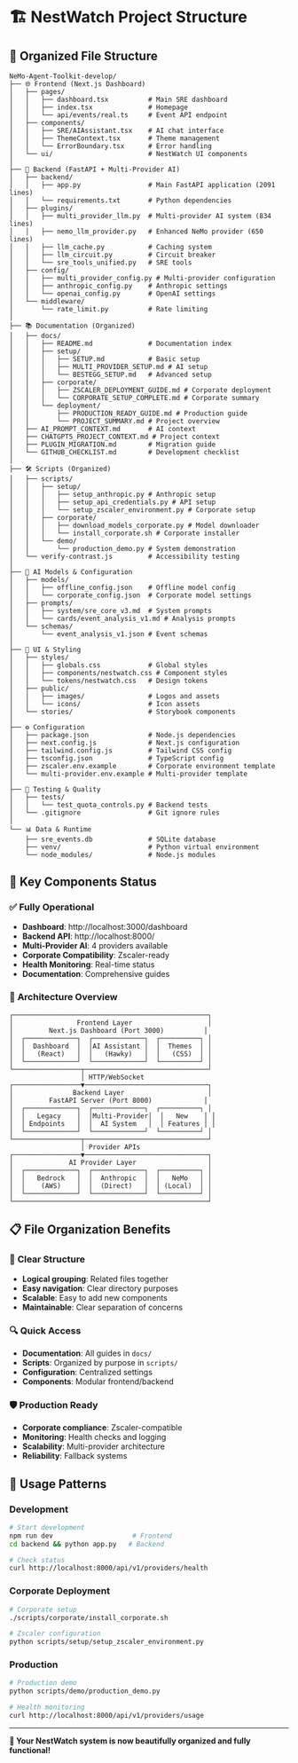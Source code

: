 # 🏗️ NestWatch Project Structure

## 📁 Organized File Structure

```
NeMo-Agent-Toolkit-develop/
├── 🌐 Frontend (Next.js Dashboard)
│   ├── pages/
│   │   ├── dashboard.tsx          # Main SRE dashboard
│   │   ├── index.tsx              # Homepage
│   │   └── api/events/real.ts     # Event API endpoint
│   ├── components/
│   │   ├── SRE/AIAssistant.tsx    # AI chat interface
│   │   ├── ThemeContext.tsx       # Theme management
│   │   └── ErrorBoundary.tsx      # Error handling
│   └── ui/                        # NestWatch UI components
│
├── 🔧 Backend (FastAPI + Multi-Provider AI)
│   ├── backend/
│   │   ├── app.py                 # Main FastAPI application (2091 lines)
│   │   └── requirements.txt       # Python dependencies
│   ├── plugins/
│   │   ├── multi_provider_llm.py  # Multi-provider AI system (834 lines)
│   │   ├── nemo_llm_provider.py   # Enhanced NeMo provider (650 lines)
│   │   ├── llm_cache.py           # Caching system
│   │   ├── llm_circuit.py         # Circuit breaker
│   │   └── sre_tools_unified.py   # SRE tools
│   ├── config/
│   │   ├── multi_provider_config.py # Multi-provider configuration
│   │   ├── anthropic_config.py    # Anthropic settings
│   │   └── openai_config.py       # OpenAI settings
│   └── middleware/
│       └── rate_limit.py          # Rate limiting
│
├── 📚 Documentation (Organized)
│   ├── docs/
│   │   ├── README.md              # Documentation index
│   │   ├── setup/
│   │   │   ├── SETUP.md           # Basic setup
│   │   │   ├── MULTI_PROVIDER_SETUP.md # AI setup
│   │   │   └── BESTEGG_SETUP.md   # Advanced setup
│   │   ├── corporate/
│   │   │   ├── ZSCALER_DEPLOYMENT_GUIDE.md # Corporate deployment
│   │   │   └── CORPORATE_SETUP_COMPLETE.md # Corporate summary
│   │   └── deployment/
│   │       ├── PRODUCTION_READY_GUIDE.md # Production guide
│   │       └── PROJECT_SUMMARY.md # Project overview
│   ├── AI_PROMPT_CONTEXT.md       # AI context
│   ├── CHATGPT5_PROJECT_CONTEXT.md # Project context
│   ├── PLUGIN_MIGRATION.md        # Migration guide
│   └── GITHUB_CHECKLIST.md        # Development checklist
│
├── 🛠️ Scripts (Organized)
│   ├── scripts/
│   │   ├── setup/
│   │   │   ├── setup_anthropic.py # Anthropic setup
│   │   │   ├── setup_api_credentials.py # API setup
│   │   │   └── setup_zscaler_environment.py # Corporate setup
│   │   ├── corporate/
│   │   │   ├── download_models_corporate.py # Model downloader
│   │   │   └── install_corporate.sh # Corporate installer
│   │   └── demo/
│   │       └── production_demo.py # System demonstration
│   └── verify-contrast.js         # Accessibility testing
│
├── 🤖 AI Models & Configuration
│   ├── models/
│   │   ├── offline_config.json    # Offline model config
│   │   └── corporate_config.json  # Corporate model settings
│   ├── prompts/
│   │   ├── system/sre_core_v3.md  # System prompts
│   │   └── cards/event_analysis_v1.md # Analysis prompts
│   └── schemas/
│       └── event_analysis_v1.json # Event schemas
│
├── 🎨 UI & Styling
│   ├── styles/
│   │   ├── globals.css            # Global styles
│   │   ├── components/nestwatch.css # Component styles
│   │   └── tokens/nestwatch.css   # Design tokens
│   ├── public/
│   │   ├── images/                # Logos and assets
│   │   └── icons/                 # Icon assets
│   └── stories/                   # Storybook components
│
├── ⚙️ Configuration
│   ├── package.json               # Node.js dependencies
│   ├── next.config.js             # Next.js configuration
│   ├── tailwind.config.js         # Tailwind CSS config
│   ├── tsconfig.json              # TypeScript config
│   ├── zscaler.env.example        # Corporate environment template
│   └── multi-provider.env.example # Multi-provider template
│
├── 🧪 Testing & Quality
│   ├── tests/
│   │   └── test_quota_controls.py # Backend tests
│   └── .gitignore                 # Git ignore rules
│
└── 📊 Data & Runtime
    ├── sre_events.db              # SQLite database
    ├── venv/                      # Python virtual environment
    └── node_modules/              # Node.js modules
```

## 🎯 Key Components Status

### ✅ **Fully Operational**
- **Dashboard**: http://localhost:3000/dashboard
- **Backend API**: http://localhost:8000/
- **Multi-Provider AI**: 4 providers available
- **Corporate Compatibility**: Zscaler-ready
- **Health Monitoring**: Real-time status
- **Documentation**: Comprehensive guides

### 🔧 **Architecture Overview**

```
┌─────────────────────────────────────────────────┐
│                Frontend Layer                   │
│         Next.js Dashboard (Port 3000)          │
│  ┌─────────────┐  ┌─────────────┐  ┌──────────┐ │
│  │  Dashboard  │  │AI Assistant │  │  Themes  │ │
│  │   (React)   │  │   (Hawky)   │  │   (CSS)  │ │
│  └─────────────┘  └─────────────┘  └──────────┘ │
└─────────────────┬───────────────────────────────┘
                  │ HTTP/WebSocket
┌─────────────────▼───────────────────────────────┐
│               Backend Layer                     │
│         FastAPI Server (Port 8000)             │
│  ┌─────────────┐  ┌─────────────┐  ┌──────────┐ │
│  │   Legacy    │  │Multi-Provider│  │   New    │ │
│  │ Endpoints   │  │  AI System   │  │ Features │ │
│  └─────────────┘  └─────────────┘  └──────────┘ │
└─────────────────┬───────────────────────────────┘
                  │ Provider APIs
┌─────────────────▼───────────────────────────────┐
│              AI Provider Layer                  │
│  ┌─────────────┐  ┌─────────────┐  ┌──────────┐ │
│  │   Bedrock   │  │  Anthropic  │  │   NeMo   │ │
│  │    (AWS)    │  │  (Direct)   │  │ (Local)  │ │
│  └─────────────┘  └─────────────┘  └──────────┘ │
└─────────────────────────────────────────────────┘
```

## 📋 **File Organization Benefits**

### 🎯 **Clear Structure**
- **Logical grouping**: Related files together
- **Easy navigation**: Clear directory purposes
- **Scalable**: Easy to add new components
- **Maintainable**: Clear separation of concerns

### 🔍 **Quick Access**
- **Documentation**: All guides in `docs/`
- **Scripts**: Organized by purpose in `scripts/`
- **Configuration**: Centralized settings
- **Components**: Modular frontend/backend

### 🛡️ **Production Ready**
- **Corporate compliance**: Zscaler-compatible
- **Monitoring**: Health checks and logging
- **Scalability**: Multi-provider architecture
- **Reliability**: Fallback systems

## 🚀 **Usage Patterns**

### **Development**
```bash
# Start development
npm run dev                    # Frontend
cd backend && python app.py   # Backend

# Check status
curl http://localhost:8000/api/v1/providers/health
```

### **Corporate Deployment**
```bash
# Corporate setup
./scripts/corporate/install_corporate.sh

# Zscaler configuration
python scripts/setup/setup_zscaler_environment.py
```

### **Production**
```bash
# Production demo
python scripts/demo/production_demo.py

# Health monitoring
curl http://localhost:8000/api/v1/providers/usage
```

---

**🎉 Your NestWatch system is now beautifully organized and fully functional!**
